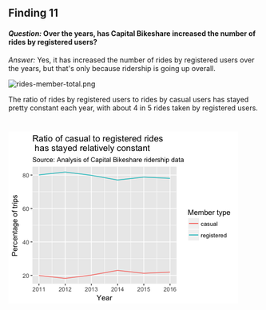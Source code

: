 ## Finding 11

#### _Question:_ Over the years, has Capital Bikeshare increased the number of rides by registered users?

 _Answer:_ Yes, it has increased the number of rides by registered users over the years, but that's only because ridership is going up overall.  

![rides-member-total.png](plots/rides-percentage-total?raw=true "Title")  

The ratio of rides by registered users to rides by casual users has stayed pretty constant each year, with about 4 in 5 rides taken by registered users.   

# ![rides-percentage-total.png](plots/rides-percentage-total.png?raw=true "Title")  

